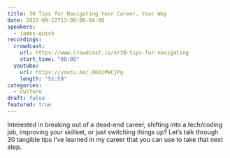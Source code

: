 ```yaml
---
title: 30 Tips for Navigating Your Career, Your Way
date: 2022-09-22T13:00:00-04:00
speakers:
  - james-quick
recordings:
  crowdcast:
    url: https://www.crowdcast.io/e/30-tips-for-navigating
    start_time: "00:00"
  youtube:
    url: https://youtu.be/_06XiPWCjPg
    length: "51:59"
categories:
  - culture
draft: false
featured: true
---
```


Interested in breaking out of a dead-end career, shifting into a tech/coding job, improving your skillset, or just switching things up? Let’s talk through 30 tangible tips I’ve learned in my career that you can use to take that next step.
